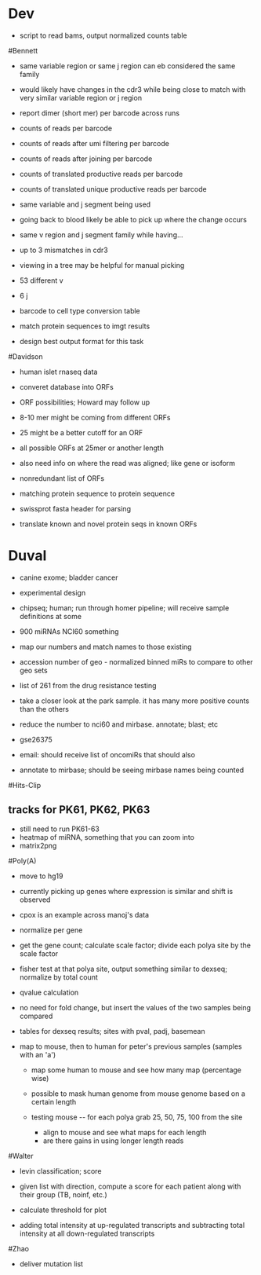 # Dev

+ script to read bams, output normalized counts table

#Bennett

+ same variable region or same j region can eb considered the same family
+ would likely have changes in the cdr3 while being close to match with very similar variable region or j region
+ report dimer (short mer) per barcode across runs
+ counts of reads per barcode
+ counts of reads after umi filtering per barcode
+ counts of reads after joining per barcode
+ counts of translated productive reads per barcode
+ counts of translated unique productive reads per barcode

+ same variable and j segment being used
+ going back to blood likely be able to pick up where the change occurs

+ same v region and j segment family while having...
+ up to 3 mismatches in cdr3

+ viewing in a tree may be helpful for manual picking
+ 53 different v
+ 6 j
+ barcode to cell type conversion table

+ match protein sequences to imgt results
+ design best output format for this task

#Davidson

+ human islet rnaseq data
+ converet database into ORFs
+ ORF possibilities; Howard may follow up
+ 8-10 mer might be coming from different ORFs
+ 25 might be a better cutoff for an ORF
+ all possible ORFs at 25mer or another length
+ also need info on where the read was aligned; like gene or isoform

+ nonredundant list of ORFs
+ matching protein sequence to protein sequence

+ swissprot fasta header for parsing
+ translate known and novel protein seqs in known ORFs

# Duval

+ canine exome; bladder cancer
+ experimental design

+ chipseq; human; run through homer pipeline; will receive sample definitions at some

+ 900 miRNAs NCI60 something
+ map our numbers and match names to those existing
+ accession number of geo - normalized binned miRs to compare to other geo sets
+ list of 261 from the drug resistance testing
+ take a closer look at the park sample. it has many more positive counts than the others
+ reduce the number to nci60 and mirbase. annotate; blast; etc
+ gse26375
+ email: should receive list of oncomiRs that should also
+ annotate to mirbase; should be seeing mirbase names being counted

#Hits-Clip

## tracks for PK61, PK62, PK63

+ still need to run PK61-63
+ heatmap of miRNA, something that you can zoom into
+ matrix2png

#Poly(A)

+ move to hg19

+ currently picking up genes where expression is similar and shift is observed
+ cpox is an example across manoj's data
+ normalize per gene
+ get the gene count; calculate scale factor; divide each polya site by the scale factor
+ fisher test at that polya site, output something similar to dexseq; normalize by total count
+ qvalue calculation
+ no need for fold change, but insert the values of the two samples being compared

+ tables for dexseq results; sites with pval, padj, basemean

+ map to mouse, then to human for peter's previous samples (samples with an 'a')
    + map some human to mouse and see how many map (percentage wise)
    + possible to mask human genome from mouse genome based on a certain length

    + testing mouse -- for each polya grab 25, 50, 75, 100 from the site
        + align to mouse and see what maps for each length
        + are there gains in using longer length reads

#Walter

+ levin classification; score
+ given list with direction, compute a score for each patient along with their group (TB, noinf, etc.)
+ calculate threshold for plot

+ adding total intensity at up-regulated transcripts and subtracting total intensity at all down-regulated transcripts

#Zhao

+ deliver mutation list
